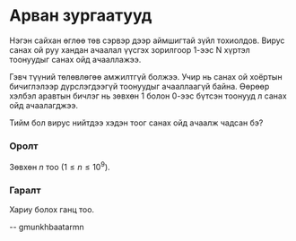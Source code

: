 Арван зургаатууд
================
Нэгэн сайхан өглөө төв сэрвэр дээр аймшигтай зүйл тохиолдов. Вирус санах ой
руу хандан ачаалал үүсгэх зорилгоор 1-ээс N хүртэл тоонуудыг санах ойд
ачааллажээ.

Гэвч түүний төлөвлөгөө амжилтгүй болжээ. Учир нь санах ой хоёртын
бичиглэлээр дүрслэгдээгүй тоонуудыг ачааллаагүй байна. Өөрөөр хэлбэл аравтын
бичлэг нь зөвхөн $1$ болон $0$-ээс бүтсэн тоонууд л санах ойд ачаалагджээ.

Тийм бол вирус нийтдээ хэдэн тоог санах ойд ачаалж чадсан бэ?


### Оролт
Зөвхөн $n$ тоо ($1 ≤ n ≤ 10^9$).


### Гаралт
Хариу болох ганц тоо.

-- gmunkhbaatarmn
